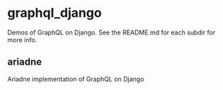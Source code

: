 # graphql_django
Demos of GraphQL on Django. See the README.md for each subdir for more info.

## ariadne ##
Ariadne implementation of GraphQL on Django
